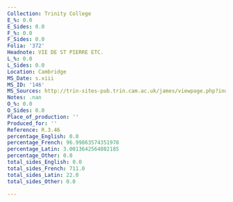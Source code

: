 ```yaml
---
Collection: Trinity College
E_%: 0.0
E_Sides: 0.0
F_%: 0.0
F_Sides: 0.0
Folia: '372'
Headnote: VIE DE ST PIERRE ETC.
L_%: 0.0
L_Sides: 0.0
Location: Cambridge
MS_Date: s.xiii
MS_ID: '146'
MS_Sources: http://trin-sites-pub.trin.cam.ac.uk/james/viewpage.php?index=1403
Notes: .nan
O_%: 0.0
O_Sides: 0.0
Place_of_production: ''
Produced_for: ''
Reference: R.3.46
percentage_English: 0.0
percentage_French: 96.99863574351978
percentage_Latin: 3.0013642564802185
percentage_Other: 0.0
total_sides_English: 0.0
total_sides_French: 711.0
total_sides_Latin: 22.0
total_sides_Other: 0.0

---
```


